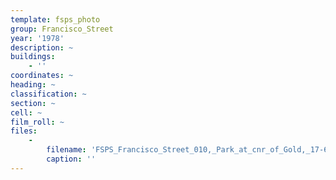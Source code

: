 ```yaml
---
template: fsps_photo
group: Francisco_Street
year: '1978'
description: ~
buildings:
    - ''
coordinates: ~
heading: ~
classification: ~
section: ~
cell: ~
film_roll: ~
files:
    -
        filename: 'FSPS_Francisco_Street_010,_Park_at_cnr_of_Gold,_17-6-A,_1978.png'
        caption: ''
---
```

